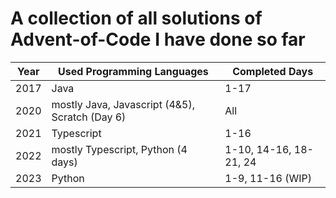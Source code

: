 # A collection of all solutions of Advent-of-Code I have done so far

| **Year** | **Used Programming Languages**                 | **Completed Days**     |
| -------- | ---------------------------------------------- | ---------------------- |
| 2017     | Java                                           | 1-17                   |
| 2020     | mostly Java, Javascript (4&5), Scratch (Day 6) | All                    |
| 2021     | Typescript                                     | 1-16                   |
| 2022     | mostly Typescript, Python (4 days)             | 1-10, 14-16, 18-21, 24 |
| 2023     | Python                                         | 1-9, 11-16 (WIP)       |
